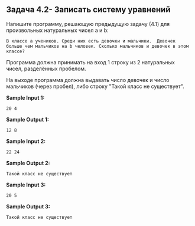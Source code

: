 ## Задача 4.2- Записать систему уравнений

Напишите программу, решающую предыдущую задачу (4.1) для произвольных натуральных чисел a и b:

```
В классе a учеников. Среди них есть девочки и мальчики.  Девочек больше чем мальчиков на b человек. Сколько мальчиков и девочек в этом классе?
```

Программа должна принимать на вход 1 строку из 2 натуральных чисел, разделённых пробелом.

На выходе программа должна выдавать число девочек и число мальчиков (через пробел), либо строку "Такой класс не существует".

**Sample Input 1:**

```commandline
20 4
```

**Sample Output 1:**

```commandline
12 8
```

**Sample Input 2:**

```commandline
22 24
```

**Sample Output 2:**

```commandline
Такой класс не существует
```

**Sample Input 3:**

```commandline
20 5
```

**Sample Output 3:**

```commandline
Такой класс не существует
```
